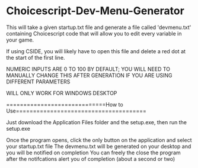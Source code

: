 # Choicescript-Dev-Menu-Generator
This will take a given startup.txt file and generate a file called 'devmenu.txt' containing Choicescript code that will allow you to edit every variable in your game. 

If using CSIDE, you will likely have to open this file and delete a red dot at the start of the first line.

NUMERIC INPUTS ARE 0 TO 100 BY DEFAULT; YOU WILL NEED TO MANUALLY CHANGE THIS AFTER GENERATION IF YOU ARE USING DIFFERENT PARAMETERS

WILL ONLY WORK FOR WINDOWS DESKTOP

=============================How to Use======================================

Just download the Application Files folder and the setup.exe, then run the setup.exe

Once the program opens, click the only button on the application and select your startup.txt file
The devmenu.txt will be generated on your desktop and you will be notified on completion
You can freely the close the program after the notifcations alert you of completion (about a second or two)
